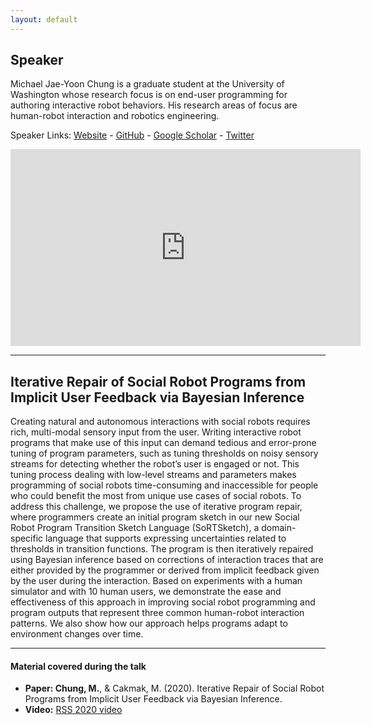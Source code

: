 ```yaml
---
layout: default
---
```

## Speaker
<!--<img src="assets/img/mike.jpg" alt="mike" width="270"/>-->

Michael Jae-Yoon Chung is a graduate student at the University of Washington whose research focus is on end-user programming for authoring interactive robot behaviors. 
His research areas of focus are human-robot interaction and robotics engineering.

Speaker Links: [Website](https://homes.cs.washington.edu/~mjyc/) - [GitHub](https://github.com/mjyc) - [Google Scholar](https://scholar.google.fr/citations?user=avud6aAAAAAJ&hl=en&oi=ao) - [Twitter](https://twitter.com/mjyc_)

<iframe width="560" height="315" src="https://youtu.be/lf36COCC2A4" frameborder="0" allow="accelerometer; autoplay; encrypted-media; gyroscope; picture-in-picture" allowfullscreen></iframe>


---

## Iterative Repair of Social Robot Programs from Implicit User Feedback via Bayesian Inference
Creating natural and autonomous interactions with social robots requires rich, multi-modal sensory input from the user. Writing interactive robot programs that make use of this input can demand tedious and error-prone tuning of program parameters, such as tuning thresholds on noisy sensory streams for detecting whether the robot’s user is engaged or not. This tuning process dealing with low-level streams and parameters makes programming of social robots time-consuming and inaccessible for people who could benefit the most from unique use cases of social robots. To address this challenge, we propose the use of iterative program repair, where programmers create an initial program sketch in our new Social Robot Program Transition Sketch Language (SoRTSketch), a domain-specific language that supports expressing uncertainties related to thresholds in transition functions. The program is then iteratively repaired using Bayesian inference based on corrections of interaction traces that are either provided by the programmer or derived from implicit feedback given by the user during the interaction. Based on experiments with a human simulator and with 10 human users, we demonstrate the ease and effectiveness of this approach in improving social robot programming and program outputs that represent three common human-robot interaction patterns. We also show how our approach helps programs adapt to environment changes over time.

---

#### Material covered during the talk
* **Paper: Chung, M.**, & Cakmak, M. (2020). Iterative Repair of Social Robot Programs from Implicit User Feedback via Bayesian Inference.
* **Video:** [RSS 2020 video](https://www.youtube.com/watch?v=LbcMxC_3x1U&feature=emb_logo)

